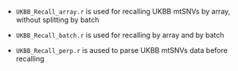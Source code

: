 - `UKBB_Recall_array.r` is used for recalling UKBB mtSNVs by array, without splitting by batch

- `UKBB_Recall_batch.r` is used for recalling by array and by batch

- `UKBB_Recall_perp.r` is aused to parse UKBB mtSNVs data before recalling
